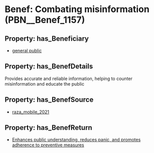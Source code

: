 # Benef: __Combating misinformation__ (PBN__Benef_1157)

## Property: has_Beneficiary

* [general public](../Stakeholder/PBN__Stakeholder_29)

## Property: has_BenefDetails

Provides accurate and reliable information, helping to counter misinformation and educate the public

## Property: has_BenefSource

* [raza_mobile_2021](../Article/PBN__Article_239)

## Property: has_BenefReturn

* [Enhances public understanding, reduces panic, and promotes adherence to preventive measures](../BenefReturn/PBN__BenefReturn_1289)

